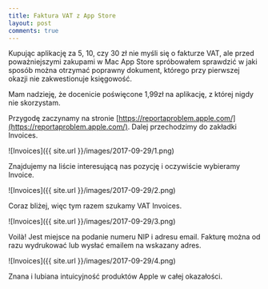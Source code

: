 ```yaml
---
title: Faktura VAT z App Store
layout: post
comments: true
---
```


Kupując aplikację za 5, 10, czy 30 zł nie myśli się o fakturze VAT, ale przed poważniejszymi zakupami w Mac App Store spróbowałem sprawdzić w jaki sposób można otrzymać poprawny dokument, którego przy pierwszej okazji nie zakwestionuje księgowość.

Mam nadzieję, że docenicie poświęcone 1,99zł na aplikację, z której nigdy nie skorzystam.

Przygodę zaczynamy na stronie [https://reportaproblem.apple.com/](https://reportaproblem.apple.com/). Dalej przechodzimy do zakładki Invoices.

![Invoices]({{ site.url }}/images/2017-09-29/1.png)

Znajdujemy na liście interesującą nas pozycję i oczywiście wybieramy Invoice.

![Invoices]({{ site.url }}/images/2017-09-29/2.png)

Coraz bliżej, więc tym razem szukamy VAT Invoices.

![Invoices]({{ site.url }}/images/2017-09-29/3.png)

Voilà! Jest miejsce na podanie numeru NIP i adresu email. Fakturę można od razu wydrukować lub wysłać emailem na wskazany adres.

![Invoices]({{ site.url }}/images/2017-09-29/4.png)

Znana i lubiana intuicyjność produktów Apple w całej okazałości.
